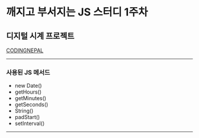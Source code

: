 # 깨지고 부서지는 JS 스터디 1주차

## 디지털 시계 프로젝트

[CODINGNEPAL](https://www.youtube.com/watch?v=CP2V4tN8kYI&t=41s)

---

### 사용된 JS 메서드

- new Date()
- getHours()
- getMinutes()
- getSeconds()
- String()
- padStart()
- setInterval()

---
